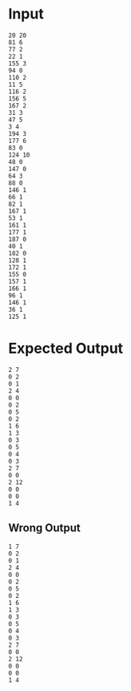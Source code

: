 # Input
```
20 20
81 6
77 2
22 1
155 3
94 0
110 2
11 5
116 2
156 5
167 2
31 3
47 5
3 4
194 3
177 6
83 0
124 10
48 0
147 0
64 3
88 0
146 1
66 1
82 1
167 1
53 1
161 1
177 1
187 0
40 1
182 0
128 1
172 1
155 0
157 1
166 1
96 1
146 1
36 1
125 1
```

# Expected Output

```
2 7
0 2
0 1
2 4
0 0
0 2
0 5
0 2
1 6
1 3
0 3
0 5
0 4
0 3
2 7
0 0
2 12
0 0
0 0
1 4
```

## Wrong Output

```
1 7
0 2
0 1
2 4
0 0
0 2
0 5
0 2
1 6
1 3
0 3
0 5
0 4
0 3
2 7
0 0
2 12
0 0
0 0
1 4
```